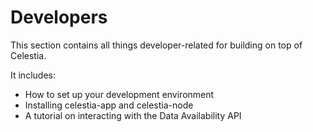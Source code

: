 # Developers

This section contains all things developer-related for building on top of Celestia.

It includes:

* How to set up your development environment
* Installing celestia-app and celestia-node
* A tutorial on interacting with the Data Availability API
